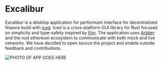 # Excalibur
Excalibur is a desktop application for performant interface for decentralized finance build with [iced](https://iced.rs/). 
Iced is a cross-platform GUI library for Rust focused on simplicity and type-safety inspired by [Elm](https://guide.elm-lang.org/architecture/).
The application uses [Arbiter](https://github.com/primitivefinance/arbiter) and the rust ethereum ecosystem to communicate with both mock and live networks.
We have decided to open source the project and enable outside feedback and contributions.

![PHOTO OF APP GOES HERE]()